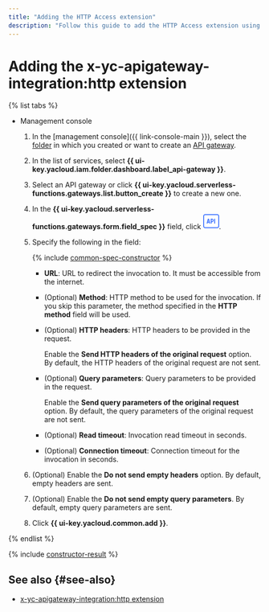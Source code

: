 ```yaml
---
title: "Adding the HTTP Access extension"
description: "Follow this guide to add the HTTP Access extension using the specification constructor."
---
```


# Adding the x-yc-apigateway-integration:http extension

{% list tabs %}

- Management console

   1. In the [management console]({{ link-console-main }}), select the [folder](../../../resource-manager/concepts/resources-hierarchy.md#folder) in which you created or want to create an [API gateway](../../concepts/index.md).
   1. In the list of services, select **{{ ui-key.yacloud.iam.folder.dashboard.label_api-gateway }}**.
   1. Select an API gateway or click **{{ ui-key.yacloud.serverless-functions.gateways.list.button_create }}** to create a new one.
   1. In the **{{ ui-key.yacloud.serverless-functions.gateways.form.field_spec }}** field, click ![image](../../../_assets/api-gateway/spec-constructor/http.svg).
   1. Specify the following in the field:

      {% include [common-spec-constructor](../../../_includes/api-gateway/common-spec-constructor.md) %}

      * **URL**: URL to redirect the invocation to. It must be accessible from the internet.
      * (Optional) **Method**: HTTP method to be used for the invocation. If you skip this parameter, the method specified in the **HTTP method** field will be used.
      * (Optional) **HTTP headers**: HTTP headers to be provided in the request.

         Enable the **Send HTTP headers of the original request** option. By default, the HTTP headers of the original request are not sent.

      * (Optional) **Query parameters**: Query parameters to be provided in the request.

         Enable the **Send query parameters of the original request** option. By default, the query parameters of the original request are not sent.

      * (Optional) **Read timeout**: Invocation read timeout in seconds.
      * (Optional) **Connection timeout**: Connection timeout for the invocation in seconds.
   1. (Optional) Enable the **Do not send empty headers** option. By default, empty headers are sent.
   1. (Optional) Enable the **Do not send empty query parameters**. By default, empty query parameters are sent.
   1. Click **{{ ui-key.yacloud.common.add }}**.

{% endlist %}

{% include [constructor-result](../../../_includes/api-gateway/constructor-result.md) %}

## See also {#see-also}

* [x-yc-apigateway-integration:http extension](../../concepts/extensions/http.md)
